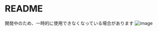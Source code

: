 # README

開発中のため、一時的に使用できなくなっている場合があります
![image](https://user-images.githubusercontent.com/15973671/48333439-bde42e00-e69a-11e8-9485-a1165f45d9c5.png)
